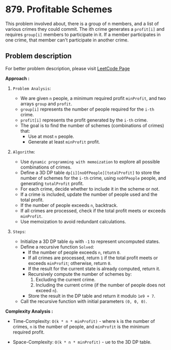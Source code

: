 # 879. Profitable Schemes

This problem involved about, there is a group of n members, and a list of various crimes they could commit. The ith crime generates a `profit[i]` and requires `group[i]` members to participate in it. If a member participates in one crime, that member can't participate in another crime.

## Problem description

For better problem description, please visit [LeetCode Page](https://leetcode.com/problems/profitable-schemes/description/)

**Approach :**<br/>

1. `Problem Analysis`:

    - We are given `n` people, a minimum required profit `minProfit`, and two arrays `group` and `profit`.
    - `group[i]` represents the number of people required for the `i-th` crime.
    - `profit[i]` represents the profit generated by the `i-th` crime.
    - The goal is to find the number of schemes (combinations of crimes) that:
        - Use at most `n` people.
        - Generate at least `minProfit` profit.

2. `Algorithm`:

    - Use `dynamic programming with memoization` to explore all possible combinations of crimes.
    - Define a 3D DP table `dp[i][noOfPeople][totalProfit]` to store the number of schemes for the `i-th` crime, using `noOfPeople` people, and generating `totalProfit` profit.
    - For each crime, decide whether to include it in the scheme or not.
    - If a crime is included, update the number of people used and the total profit.
    - If the number of people exceeds `n`, backtrack.
    - If all crimes are processed, check if the total profit meets or exceeds `minProfit`.
    - Use memoization to avoid redundant calculations.

3. `Steps`:
    - Initialize a 3D DP table `dp` with `-1` to represent uncomputed states.
    - Define a recursive function `Solved`:
        - If the number of people exceeds `n`, return `0`.
        - If all crimes are processed, return `1` if the total profit meets or exceeds `minProfit`; otherwise, return `0`.
        - If the result for the current state is already computed, return it.
        - Recursively compute the number of schemes by:
            1. Excluding the current crime.
            2. Including the current crime (if the number of people does not exceed `n`).
        - Store the result in the DP table and return it modulo `1e9 + 7`.
    - Call the recursive function with initial parameters `(0, 0, 0)`.

**Complexity Analysis :**<br/>

-   Time-Complexity: `O(k * n * minProfit)` - where `k` is the number of crimes, `n` is the number of people, and `minProfit` is the minimum required profit.

-   Space-Complexity: `O(k * n * minProfit)` - ue to the 3D DP table.
